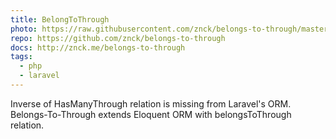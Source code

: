 ```yaml
---
title: BelongToThrough
photo: https://raw.githubusercontent.com/znck/belongs-to-through/master/cover.png
repo: https://github.com/znck/belongs-to-through
docs: http://znck.me/belongs-to-through
tags:
  - php
  - laravel
---
```


Inverse of HasManyThrough relation is missing from Laravel's ORM. Belongs-To-Through extends Eloquent ORM with belongsToThrough relation.
